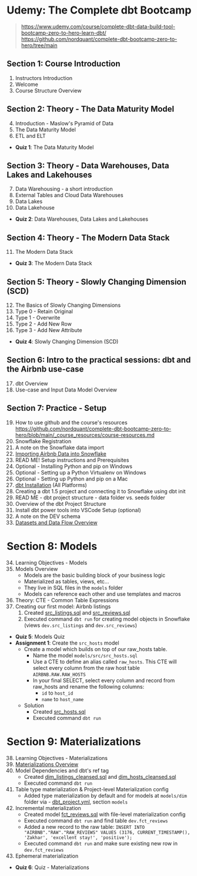 # Udemy: The Complete dbt Bootcamp
> https://www.udemy.com/course/complete-dbt-data-build-tool-bootcamp-zero-to-hero-learn-dbt/
> https://github.com/nordquant/complete-dbt-bootcamp-zero-to-hero/tree/main


## Section 1: Course Introduction
1. Instructors Introduction
2. Welcome
3. Course Structure Overview

## Section 2: Theory - The Data Maturity Model
4. Introduction - Maslow's Pyramid of Data
5. The Data Maturity Model
6. ETL and ELT
- **Quiz 1**: The Data Maturity Model

## Section 3: Theory - Data Warehouses, Data Lakes and Lakehouses
7. Data Warehousing - a short introduction
8. External Tables and Cloud Data Warehouses
9. Data Lakes
10. Data Lakehouse
- **Quiz 2**: Data Warehouses, Data Lakes and Lakehouses

## Section 4: Theory - The Modern Data Stack
11. The Modern Data Stack
- **Quiz 3**: The Modern Data Stack

## Section 5: Theory - Slowly Changing Dimension (SCD)
12. The Basics of Slowly Changing Dimensions
13. Type 0 - Retain Original
14. Type 1 - Overwrite
15. Type 2 - Add New Row
16. Type 3 - Add New Attribute
- **Quiz 4**: Slowly Changing Dimension (SCD)

## Section 6: Intro to the practical sessions: dbt and the Airbnb use-case
17. dbt Overview
18. Use-case and Input Data Model Overview

## Section 7: Practice - Setup
19. How to use github and the course's resources
    https://github.com/nordquant/complete-dbt-bootcamp-zero-to-hero/blob/main/_course_resources/course-resources.md 
20. Snowflake Registration
21. A note on the Snowflake data import    
22. [Importing Airbnb Data into Snowflake](course_resources/010-snowflake-setup.md)    
23. READ ME! Setup instructions and Prerequisites
24. Optional - Installing Python and pip on Windows
25. Optional - Setting up a Python Virtualenv on Windows
26. Optional - Setting up Python and pip on a Mac
27. [dbt Installation](027_dbt_installation.md) (All Platforms)
28. Creating a dbt 1.5 project and connecting it to Snowflake using dbt init
29. READ ME - dbt project structure - data folder vs. seeds folder
30. Overview of the dbt Project Structure
31. Install dbt power tools into VSCode Setup (optional)
32. A note on the DEV schema
33. [Datasets and Data Flow Overview](033_datasets_and_data_flow_overview.md)

# Section 8: Models
34. Learning Objectives - Models
35. Models Overview
    - Models are the basic building block of your business logic
    - Materialized as tables, views, etc…
    - They live in SQL files in the `models` folder
    - Models can reference each other and use templates and macros
36. Theory: CTE - Common Table Expressions
37. Creating our first model: Airbnb listings
    1. Created [src_listings.sql](airbnb_project/models/src/src_listings.sql) 
       and [src_reviews.sql](airbnb_project/models/src/src_reviews.sql)
    2. Executed command `dbt run` for creating model objects in Snowflake (views `dev.src_listings` and `dev.src_reviews`)
- **Quiz 5**: Models Quiz
- **Assignment 1**: Create the `src_hosts` model
  - Create a model which builds on top of our raw_hosts table.
    - Name the model `models/src/src_hosts.sql`
    - Use a CTE to define an alias called `raw_hosts`. 
      This CTE will select every column from the raw host table `AIRBNB.RAW.RAW_HOSTS`
    - In your final SELECT, select every column and record from raw_hosts and rename the following columns:
       - `id` to `host_id`
       - `name` to `host_name`
  - Solution
    - Created [src_hosts.sql](airbnb_project/models/src/src_hosts.sql)
    - Executed command `dbt run`

# Section 9: Materializations
38. Learning Objectives - Materializations
39. [Materializations Overview](039_materializations_overview.md)
40. Model Dependencies and dbt's ref tag
    - Created [dim_listings_cleansed.sql](airbnb_project/models/dim/dim_listings_cleansed.sql) 
      and [dim_hosts_cleansed.sql](airbnb_project/models/dim/dim_hosts_cleansed.sql)
    - Executed command `dbt run`
41. Table type materialization & Project-level Materialization config
    - Added type materialization by default and for models at `models/dim` folder
      via - [dbt_project.yml](airbnb_project/dbt_project.yml), section `models`
42. Incremental materialization
    - Created model [fct_reviews.sql](airbnb_project/models/fct/fct_reviews.sql) with file-level materialization config
    - Executed command `dbt run` and find table `dev.fct_reviews`
    - Added a new record to the raw table: 
      `INSERT INTO "AIRBNB"."RAW"."RAW_REVIEWS" VALUES (3176, CURRENT_TIMESTAMP(), 'Zakhar', 'excellent stay!', 'positive');`
    - Executed command `dbt run` and make sure existing new row in `dev.fct_reviews`
43. Ephemeral materialization
- **Quiz 6**: Quiz - Materializations